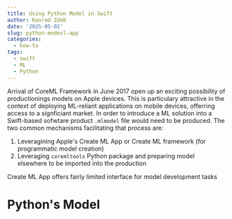 ```yaml
---
title: Using Python Model in Swift
author: Konrad Zdeb
date: '2025-05-02'
slug: python-modesl-app
categories:
  - how-to
tags:
  - swift
  - ML
  - Python
---
```


Arrival of CoreML Framework in June 2017 open up an exciting possibility of productionings models on Apple devices. This is particulary attractive in the context of deploying ML-reliant applications on mobile devices, offerring access to a signficiant market. In order to introduce a ML solution into a Swift-based sofwtare product `.mlmodel` file would need to be produced. The two common mechanisms facilitating that process are:
1. Leveragining Apple's Create ML App or Create ML framework (for programmatic model creation)
2. Leveraging `coremltools` Python package and preparing model elsewhere to be imported into the production

Create ML App offers fairly limited interface for model development tasks

# Python's Model

